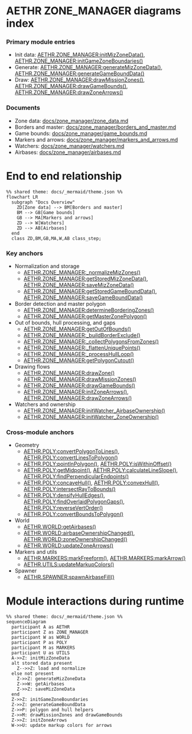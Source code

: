 # AETHR ZONE_MANAGER diagrams index

### Primary module entries
- Init data: [AETHR.ZONE_MANAGER:initMizZoneData()](https://github.com/Gh0st352/AETHR/blob/main/dev/ZONE_MANAGER.lua#L122), [AETHR.ZONE_MANAGER:initGameZoneBoundaries()](https://github.com/Gh0st352/AETHR/blob/main/dev/ZONE_MANAGER.lua#L860)
- Generate: [AETHR.ZONE_MANAGER:generateMizZoneData()](https://github.com/Gh0st352/AETHR/blob/main/dev/ZONE_MANAGER.lua#L205), [AETHR.ZONE_MANAGER:generateGameBoundData()](https://github.com/Gh0st352/AETHR/blob/main/dev/ZONE_MANAGER.lua#L895)
- Draw: [AETHR.ZONE_MANAGER:drawMissionZones()](https://github.com/Gh0st352/AETHR/blob/main/dev/ZONE_MANAGER.lua#L980), [AETHR.ZONE_MANAGER:drawGameBounds()](https://github.com/Gh0st352/AETHR/blob/main/dev/ZONE_MANAGER.lua#L931), [AETHR.ZONE_MANAGER:drawZoneArrows()](https://github.com/Gh0st352/AETHR/blob/main/dev/ZONE_MANAGER.lua#L1025)

### Documents
- Zone data: [docs/zone_manager/zone_data.md](docs/zone_manager/zone_data.md)
- Borders and master: [docs/zone_manager/borders_and_master.md](docs/zone_manager/borders_and_master.md)
- Game bounds: [docs/zone_manager/game_bounds.md](docs/zone_manager/game_bounds.md)
- Markers and arrows: [docs/zone_manager/markers_and_arrows.md](docs/zone_manager/markers_and_arrows.md)
- Watchers: [docs/zone_manager/watchers.md](docs/zone_manager/watchers.md)
- Airbases: [docs/zone_manager/airbases.md](docs/zone_manager/airbases.md)

# End to end relationship

```mermaid
%% shared theme: docs/_mermaid/theme.json %%
flowchart LR
  subgraph "Docs Overview"
    ZD[Zone data] --> BM[Borders and master]
    BM --> GB[Game bounds]
    GB --> MA[Markers and arrows]
    ZD --> W[Watchers]
    ZD --> AB[Airbases]
  end
  class ZD,BM,GB,MA,W,AB class_step;
```

### Key anchors
- Normalization and storage
  - [AETHR.ZONE_MANAGER:_normalizeMizZones()](https://github.com/Gh0st352/AETHR/blob/main/dev/ZONE_MANAGER.lua#L53)
  - [AETHR.ZONE_MANAGER:getStoredMizZoneData()](https://github.com/Gh0st352/AETHR/blob/main/dev/ZONE_MANAGER.lua#L141), [AETHR.ZONE_MANAGER:saveMizZoneData()](https://github.com/Gh0st352/AETHR/blob/main/dev/ZONE_MANAGER.lua#L152)
  - [AETHR.ZONE_MANAGER:getStoredGameBoundData()](https://github.com/Gh0st352/AETHR/blob/main/dev/ZONE_MANAGER.lua#L874), [AETHR.ZONE_MANAGER:saveGameBoundData()](https://github.com/Gh0st352/AETHR/blob/main/dev/ZONE_MANAGER.lua#L885)
- Border detection and master polygon
  - [AETHR.ZONE_MANAGER:determineBorderingZones()](https://github.com/Gh0st352/AETHR/blob/main/dev/ZONE_MANAGER.lua#L232)
  - [AETHR.ZONE_MANAGER:getMasterZonePolygon()](https://github.com/Gh0st352/AETHR/blob/main/dev/ZONE_MANAGER.lua#L520)
- Out of bounds, hull processing, and gaps
  - [AETHR.ZONE_MANAGER:getOutOfBounds()](https://github.com/Gh0st352/AETHR/blob/main/dev/ZONE_MANAGER.lua#L799)
  - [AETHR.ZONE_MANAGER:_buildBorderExclude()](https://github.com/Gh0st352/AETHR/blob/main/dev/ZONE_MANAGER.lua#L356)
  - [AETHR.ZONE_MANAGER:_collectPolygonsFromZones()](https://github.com/Gh0st352/AETHR/blob/main/dev/ZONE_MANAGER.lua#L385)
  - [AETHR.ZONE_MANAGER:_flattenUniquePoints()](https://github.com/Gh0st352/AETHR/blob/main/dev/ZONE_MANAGER.lua#L410)
  - [AETHR.ZONE_MANAGER:_processHullLoop()](https://github.com/Gh0st352/AETHR/blob/main/dev/ZONE_MANAGER.lua#L449)
  - [AETHR.ZONE_MANAGER:getPolygonCutout()](https://github.com/Gh0st352/AETHR/blob/main/dev/ZONE_MANAGER.lua#L566)
- Drawing flows
  - [AETHR.ZONE_MANAGER:drawZone()](https://github.com/Gh0st352/AETHR/blob/main/dev/ZONE_MANAGER.lua#L329)
  - [AETHR.ZONE_MANAGER:drawMissionZones()](https://github.com/Gh0st352/AETHR/blob/main/dev/ZONE_MANAGER.lua#L980)
  - [AETHR.ZONE_MANAGER:drawGameBounds()](https://github.com/Gh0st352/AETHR/blob/main/dev/ZONE_MANAGER.lua#L931)
  - [AETHR.ZONE_MANAGER:initZoneArrows()](https://github.com/Gh0st352/AETHR/blob/main/dev/ZONE_MANAGER.lua#L1075), [AETHR.ZONE_MANAGER:drawZoneArrows()](https://github.com/Gh0st352/AETHR/blob/main/dev/ZONE_MANAGER.lua#L1025)
- Watchers and ownership
  - [AETHR.ZONE_MANAGER:initWatcher_AirbaseOwnership()](https://github.com/Gh0st352/AETHR/blob/main/dev/ZONE_MANAGER.lua#L1103)
  - [AETHR.ZONE_MANAGER:initWatcher_ZoneOwnership()](https://github.com/Gh0st352/AETHR/blob/main/dev/ZONE_MANAGER.lua#L1113)

### Cross-module anchors
- Geometry
  - [AETHR.POLY:convertPolygonToLines()](https://github.com/Gh0st352/AETHR/blob/main/dev/POLY.lua#L737), [AETHR.POLY:convertLinesToPolygon()](https://github.com/Gh0st352/AETHR/blob/main/dev/POLY.lua#L582)
  - [AETHR.POLY:pointInPolygon()](https://github.com/Gh0st352/AETHR/blob/main/dev/POLY.lua#L66), [AETHR.POLY:isWithinOffset()](https://github.com/Gh0st352/AETHR/blob/main/dev/POLY.lua#L1106)
  - [AETHR.POLY:getMidpoint()](https://github.com/Gh0st352/AETHR/blob/main/dev/POLY.lua#L1171), [AETHR.POLY:calculateLineSlope()](https://github.com/Gh0st352/AETHR/blob/main/dev/POLY.lua#L1186), [AETHR.POLY:findPerpendicularEndpoints()](https://github.com/Gh0st352/AETHR/blob/main/dev/POLY.lua#L1218)
  - [AETHR.POLY:concaveHull()](https://github.com/Gh0st352/AETHR/blob/main/dev/POLY.lua#L1309), [AETHR.POLY:convexHull()](https://github.com/Gh0st352/AETHR/blob/main/dev/POLY.lua#L1461), [AETHR.POLY:intersectRayToBounds()](https://github.com/Gh0st352/AETHR/blob/main/dev/POLY.lua#L1491)
  - [AETHR.POLY:densifyHullEdges()](https://github.com/Gh0st352/AETHR/blob/main/dev/POLY.lua#L1556), [AETHR.POLY:findOverlaidPolygonGaps()](https://github.com/Gh0st352/AETHR/blob/main/dev/POLY.lua#L1618), [AETHR.POLY:reverseVertOrder()](https://github.com/Gh0st352/AETHR/blob/main/dev/POLY.lua#L1761)
  - [AETHR.POLY:convertBoundsToPolygon()](https://github.com/Gh0st352/AETHR/blob/main/dev/POLY.lua#L1039)
- World
  - [AETHR.WORLD:getAirbases()](https://github.com/Gh0st352/AETHR/blob/main/dev/WORLD.lua#L428)
  - [AETHR.WORLD:airbaseOwnershipChanged()](https://github.com/Gh0st352/AETHR/blob/main/dev/WORLD.lua#L970), [AETHR.WORLD:zoneOwnershipChanged()](https://github.com/Gh0st352/AETHR/blob/main/dev/WORLD.lua#L1006)
  - [AETHR.WORLD:updateZoneArrows()](https://github.com/Gh0st352/AETHR/blob/main/dev/WORLD.lua#L730)
- Markers and utils
  - [AETHR.MARKERS:markFreeform()](https://github.com/Gh0st352/AETHR/blob/main/dev/MARKERS.lua#L43), [AETHR.MARKERS:markArrow()](https://github.com/Gh0st352/AETHR/blob/main/dev/MARKERS.lua#L138)
  - [AETHR.UTILS:updateMarkupColors()](https://github.com/Gh0st352/AETHR/blob/main/dev/UTILS.lua#L188)
- Spawner
  - [AETHR.SPAWNER:spawnAirbaseFill()](https://github.com/Gh0st352/AETHR/blob/main/dev/SPAWNER.lua#L2169)

# Module interactions during runtime

```mermaid
%% shared theme: docs/_mermaid/theme.json %%
sequenceDiagram
  participant A as AETHR
  participant Z as ZONE_MANAGER
  participant W as WORLD
  participant P as POLY
  participant M as MARKERS
  participant U as UTILS
  A->>Z: initMizZoneData
  alt stored data present
    Z-->>Z: load and normalize
  else not present
    Z->>Z: generateMizZoneData
    Z->>W: getAirbases
    Z->>Z: saveMizZoneData
  end
  Z->>Z: initGameZoneBoundaries
  Z->>Z: generateGameBoundData
  Z->>P: polygon and hull helpers
  Z->>M: drawMissionZones and drawGameBounds
  Z->>Z: initZoneArrows
  W->>U: update markup colors for arrows
```